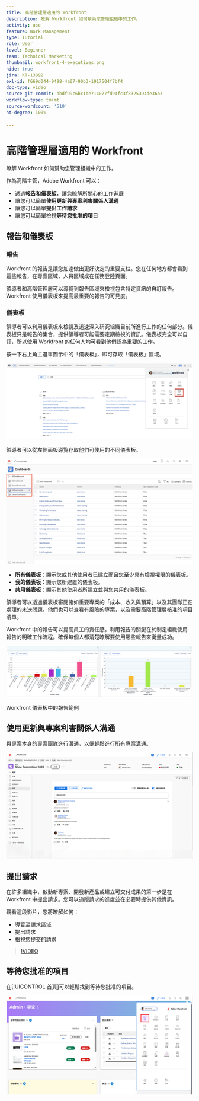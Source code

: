 ```yaml
---
title: 高階管理層適用的 Workfront
description: 瞭解 Workfront 如何幫助您管理組織中的工作。
activity: use
feature: Work Management
type: Tutorial
role: User
level: Beginner
team: Technical Marketing
thumbnail: workfront-4-executives.png
hide: true
jira: KT-13892
exl-id: f669d044-9498-4a07-90b3-1917504f7bf4
doc-type: video
source-git-commit: bbdf99c6bc1be714077fd94fc3f8325394de36b3
workflow-type: tm+mt
source-wordcount: '510'
ht-degree: 100%

---
```


# 高階管理層適用的 Workfront

瞭解 Workfront 如何幫助您管理組織中的工作。

作為高階主管，Adobe Workfront 可以：

* 透過&#x200B;**報告和儀表板**，讓您瞭解所關心的工作進展
* 讓您可以簡單&#x200B;**使用更新與專案利害關係人溝通**
* 讓您可以簡單&#x200B;**提出工作請求**
* 讓您可以簡單檢視&#x200B;**等待您批准的項目**

## 報告和儀表板

### 報告

Workfront 的報告是讓您加速做出更好決定的重要支柱。您在任何地方都會看到這些報告，在專案區域、人員區域或在任務登陸頁面。

領導者和高階管理層可以導覽到報告區域來檢視包含特定資訊的自訂報告。Workfront 使用儀表板來提高最重要的報告的可見度。

### 儀表板

領導者可以利用儀表板來檢視及迅速深入研究組織目前所進行工作的任何部分。儀表板只是報告的集合，提供領導者可能需要定期檢視的資訊。儀表板完全可以自訂，所以使用 Workfront 的任何人均可看到他們認為重要的工作。

按一下右上角主選單圖示中的「儀表板」，即可存取「儀表板」區域。

![影像顯示主選單中的儀表板選項](assets/workfront-4-executives-1.png)

領導者可以從左側面板導覽存取他們可使用的不同儀表板。

![儀表板頁面的影像](assets/workfront-4-executives-2.png)

* **所有儀表板**：顯示您或其他使用者已建立而且您至少具有檢視權限的儀表板。
* **我的儀表板**：顯示您所建置的儀表板。
* **共用儀表板**：顯示其他使用者所建立並與您共用的儀表板。

領導者可以透過儀表板審閱諸如重要專案的「成本、收入與預算」以及其團隊正在處理的未決問題。他們也可以查看有風險的專案，以及需要高階管理層核准的項目清單。

Workfront 中的報告可以提高員工的責任感。利用報告的關鍵在於制定組織使用報告的明確工作流程。確保每個人都清楚瞭解要使用哪些報告來衡量成功。

![Workfront 儀表板中的報告範例](assets/workfront-4-executives-3.png)

Workfront 儀表板中的報告範例

## 使用更新與專案利害關係人溝通

與專案本身的專案團隊進行溝通，以便輕鬆進行所有專案溝通。

![更新頁面的影像](assets/workfront-4-executives-4.png)


## 提出請求

在許多組織中，啟動新專案、開發新產品或建立可交付成果的第一步是在 Workfront 中提出請求。您可以追蹤請求的進度並在必要時提供其他資訊。

觀看這段影片，您將瞭解如何：

* 導覽至請求區域
* 提出請求
* 檢視您提交的請求

>[!VIDEO](https://video.tv.adobe.com/v/336092/?quality=12&learn=on&enablevpops=1)

## 等待您批准的項目

在[!UICONTROL 首頁]可以輕鬆找到等待您批准的項目。

![首頁的影像](assets/workfront-4-executives-5.png)

